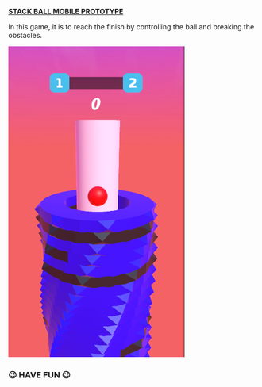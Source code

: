 
**<u>STACK BALL MOBILE PROTOTYPE</u>**

In this game, it is to reach the finish by controlling the ball and breaking the obstacles.

![](https://github.com/MehmetPolat482/Game_Projects/blob/dbb40135c508915dbf4a7861dc89e14960366424/StackBall_Prototype/Images/Ekran%20g%C3%B6r%C3%BCnt%C3%BCs%C3%BC_20221123_154704.png)

###                                          😉  **HAVE FUN** 😉
